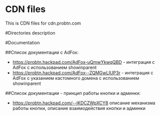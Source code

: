 # CDN files
This is CDN files for cdn.probtn.com

#Directories description

#Documentation

##Список документации c AdFox:
- https://probtn.hackpad.com/AdFox-uQmwYkwqQBD - интеграция с AdFox c использованием showinparent
- https://probtn.hackpad.com/AdFox--ZQMGwLIUP3r - интеграция с AdFox с указанием кастомного домена c использованием showinparent

##Список документации - принцип работы кнопки и админки:
- https://probtn.hackpad.com/--jKDCZWpXCY8 описание механизма работы кнопки, описание взаимодействия кнопки и админки

